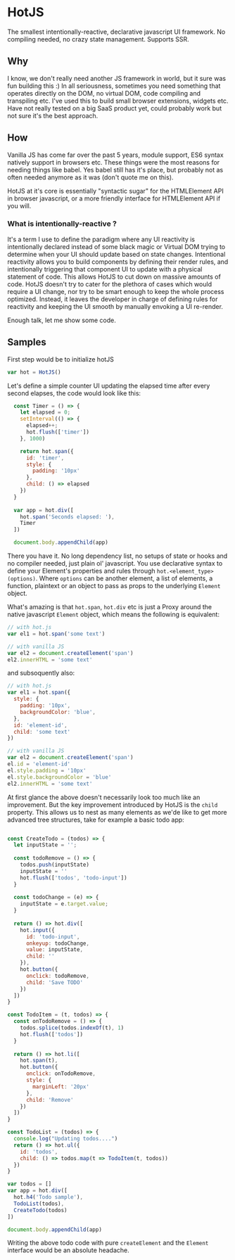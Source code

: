 # HotJS
The smallest intentionally-reactive, declarative javascript UI framework. No compiling needed, no crazy state management. Supports SSR.

## Why
I know, we don't really need another JS framework in world, but it sure was fun building this :) In all seriousness, sometimes you need something that operates directly on the DOM, no virtual DOM, code compiling and transpiling etc. I've used this to build small browser extensions, widgets etc. Have not really tested on a big SaaS product yet, could probably work but not sure it's the best approach.

## How
Vanilla JS has come far over the past 5 years, module support, ES6 syntax natively support in browsers etc. These things were the most reasons for needing things like babel. Yes babel still has it's place, but probably not as often needed anymore as it was (don't quote me on this).

HotJS at it's core is essentially "syntactic sugar" for the HTMLElement API in browser javascript, or a more friendly interface for HTMLElement API if you will.

### What is intentionally-reactive ?
It's a term I use to define the paradigm where any UI reactivity is intentionally declared instead of some black magic or Virtual DOM trying to determine when your UI should update based on state changes. Intentional reactivity allows you to build components by defining their render rules, and intentionally triggering that component UI to update with a physical statement of code. This allows HotJS to cut down on massive amounts of code. HotJS doesn't try to cater for the plethora of cases which would require a UI change, nor try to be smart enough to keep the whole process optimized. Instead, it leaves the developer in charge of defining rules for reactivity and keeping the UI smooth by manually envoking a UI re-render.

Enough talk, let me show some code.

## Samples

First step would be to initialize hotJS
```javascript
var hot = HotJS()
```

Let's define a simple counter UI updating the elapsed time after every second elapses, the code would look like this:
```javascript
  const Timer = () => {
    let elapsed = 0;
    setInterval(() => {
      elapsed++;
      hot.flush(['timer'])
    }, 1000)

    return hot.span({
      id: 'timer',
      style: {
      	padding: '10px'
      },
      child: () => elapsed
    })
  }
  
  var app = hot.div([
    hot.span('Seconds elapsed: '),
    Timer
  ])

  document.body.appendChild(app)
```

There you have it. No long dependency list, no setups of state or hooks and no compiler needed, just plain ol' javascript. You use declarative syntax to define your Element's properties and rules through `hot.<element_type>(options)`. Where `options` can be another element, a list of elements, a function, plaintext or an object to pass as props to the underlying `Element` object. 

What's amazing is that `hot.span`, `hot.div` etc is just a Proxy around the native javascript `Element` object, which means the following is equivalent:
```javascript
// with hot.js
var el1 = hot.span('some text')

// with vanilla JS
var el2 = document.createElement('span')
el2.innerHTML = 'some text'
```

and subsoquently also:
```javascript
// with hot.js
var el1 = hot.span({
  style: {
    padding: '10px',
    backgroundColor: 'blue',
  },
  id: 'element-id',
  child: 'some text'
})

// with vanilla JS
var el2 = document.createElement('span')
el.id = 'element-id'
el.style.padding = '10px'
el.style.backgroundColor = 'blue'
el2.innerHTML = 'some text'
```

At first glance the above doesn't necessarily look too much like an improvement. But the key improvement introduced by HotJS is the `child` property. This allows us to nest as many elements as we'de like to get more advanced tree structures, take for example a basic todo app:
```javascript

const CreateTodo = (todos) => {
  let inputState = '';
  
  const todoRemove = () => {
    todos.push(inputState)
    inputState = ''
    hot.flush(['todos', 'todo-input'])
  }
  
  const todoChange = (e) => {
    inputState = e.target.value;
  }
  
  return () => hot.div([
    hot.input({
      id: 'todo-input',
      onkeyup: todoChange,
      value: inputState,
      child: ''
    }),
    hot.button({
      onclick: todoRemove,
      child: 'Save TODO'
    })
  ])
}

const TodoItem = (t, todos) => {
  const onTodoRemove = () => {
    todos.splice(todos.indexOf(t), 1)
    hot.flush(['todos'])
  }
  
  return () => hot.li([
    hot.span(t),
    hot.button({
      onclick: onTodoRemove,
      style: {
        marginLeft: '20px'
      },
      child: 'Remove'
    })    
  ])
}

const TodoList = (todos) => {
  console.log("Updating todos....")
  return () => hot.ul({
    id: 'todos',
    child: () => todos.map(t => TodoItem(t, todos))
  })
}

var todos = []
var app = hot.div([
  hot.h4('Todo sample'),
  TodoList(todos),
  CreateTodo(todos)
])

document.body.appendChild(app)
```

Writing the above todo code with pure `createElement` and the `Element` interface would be an absolute headache.
